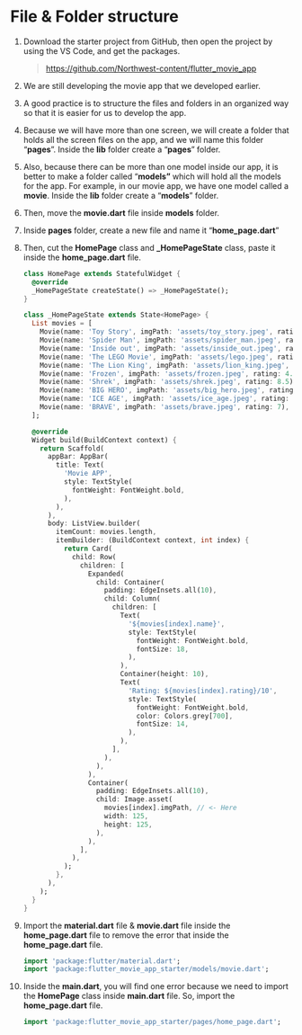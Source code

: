 # File & Folder structure



1. Download the starter project from GitHub, then open the project by using the VS Code, and get the packages.

   > https://github.com/Northwest-content/flutter_movie_app



2. We are still developing the movie app that we developed earlier.



3. A good practice is to structure the files and folders in an organized way so that it is easier for us to develop the app.



4. Because we will have more than one screen, we will create a folder that holds all the screen files on the app, and we will name this folder “**pages**”. Inside the **lib** folder create a “**pages**” folder.



5. Also, because there can be more than one model inside our app, it is better to make a folder called “**models”** which will hold all the models for the app. For example, in our movie app, we have one model called a **movie**. Inside the **lib** folder create a “**models**” folder.



6. Then, move the **movie.dart** file inside **models** folder.



7. Inside **pages** folder, create a new file and name it “**home_page.dart**”



8. Then, cut the **HomePage** class and **_HomePageState** class, paste it inside the **home_page.dart** file.

   ```dart
   class HomePage extends StatefulWidget {
     @override
     _HomePageState createState() => _HomePageState();
   }
   
   class _HomePageState extends State<HomePage> {
     List movies = [
       Movie(name: 'Toy Story', imgPath: 'assets/toy_story.jpeg', rating: 8),
       Movie(name: 'Spider Man', imgPath: 'assets/spider_man.jpeg', rating: 5),
       Movie(name: 'Inside out', imgPath: 'assets/inside_out.jpeg', rating: 7),
       Movie(name: 'The LEGO Movie', imgPath: 'assets/lego.jpeg', rating: 5.5),
       Movie(name: 'The Lion King', imgPath: 'assets/lion_king.jpeg', rating: 9),
       Movie(name: 'Frozen', imgPath: 'assets/frozen.jpeg', rating: 4.5),
       Movie(name: 'Shrek', imgPath: 'assets/shrek.jpeg', rating: 8.5),
       Movie(name: 'BIG HERO', imgPath: 'assets/big_hero.jpeg', rating: 8),
       Movie(name: 'ICE AGE', imgPath: 'assets/ice_age.jpeg', rating: 7.5),
       Movie(name: 'BRAVE', imgPath: 'assets/brave.jpeg', rating: 7),
     ];
   
     @override
     Widget build(BuildContext context) {
       return Scaffold(
         appBar: AppBar(
           title: Text(
             'Movie APP',
             style: TextStyle(
               fontWeight: FontWeight.bold,
             ),
           ),
         ),
         body: ListView.builder(
           itemCount: movies.length,
           itemBuilder: (BuildContext context, int index) {
             return Card(
               child: Row(
                 children: [
                   Expanded(
                     child: Container(
                       padding: EdgeInsets.all(10),
                       child: Column(
                         children: [
                           Text(
                             '${movies[index].name}',
                             style: TextStyle(
                               fontWeight: FontWeight.bold,
                               fontSize: 18,
                             ),
                           ),
                           Container(height: 10),
                           Text(
                             'Rating: ${movies[index].rating}/10',
                             style: TextStyle(
                               fontWeight: FontWeight.bold,
                               color: Colors.grey[700],
                               fontSize: 14,
                             ),
                           ),
                         ],
                       ),
                     ),
                   ),
                   Container(
                     padding: EdgeInsets.all(10),
                     child: Image.asset(
                       movies[index].imgPath, // <- Here
                       width: 125,
                       height: 125,
                     ),
                   ),
                 ],
               ),
             );
           },
         ),
       );
     }
   }
   ```

   



9. Import the **material.dart** file & **movie.dart** file inside the **home_page.dart** file to remove the error that inside the **home_page.dart** file.

   ```dart
   import 'package:flutter/material.dart';
   import 'package:flutter_movie_app_starter/models/movie.dart';
   ```

   

10. Inside the **main.dart**, you will find one error because we need to import the **HomePage** class inside **main.dart** file. So, import the **home_page.dart** file.

    ```dart
    import 'package:flutter_movie_app_starter/pages/home_page.dart';
    ```

    









































